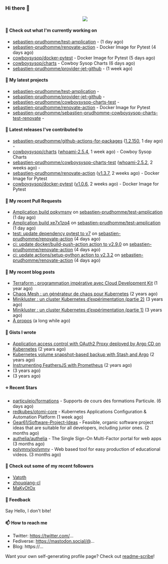 ### Hi there 👋

<p align="center"><img src="https://github-readme-stats.vercel.app/api?username=sebastien-prudhomme&show_icons=true&locale=en"/></p>

#### 👷 Check out what I'm currently working on

- [sebastien-prudhomme/test-amplication](https://github.com/sebastien-prudhomme/test-amplication) -  (1 day ago)
- [sebastien-prudhomme/renovate-action](https://github.com/sebastien-prudhomme/renovate-action) - Docker Image for Pytest (4 days ago)
- [cowboysysop/docker-pytest](https://github.com/cowboysysop/docker-pytest) - Docker Image for Pytest (5 days ago)
- [cowboysysop/charts](https://github.com/cowboysysop/charts) - Cowboy Sysop Charts (6 days ago)
- [sebastien-prudhomme/provider-jet-github](https://github.com/sebastien-prudhomme/provider-jet-github) -  (1 week ago)

#### 🌱 My latest projects

- [sebastien-prudhomme/test-amplication](https://github.com/sebastien-prudhomme/test-amplication) - 
- [sebastien-prudhomme/provider-jet-github](https://github.com/sebastien-prudhomme/provider-jet-github) - 
- [sebastien-prudhomme/cowboysysop-charts-test](https://github.com/sebastien-prudhomme/cowboysysop-charts-test) - 
- [sebastien-prudhomme/renovate-action](https://github.com/sebastien-prudhomme/renovate-action) - Docker Image for Pytest
- [sebastien-prudhomme/sebastien-prudhomme-cowboysysop-charts-test-renovate](https://github.com/sebastien-prudhomme/sebastien-prudhomme-cowboysysop-charts-test-renovate) - 

#### 🔭 Latest releases I've contributed to

- [sebastien-prudhomme/github-actions-for-packages](https://github.com/sebastien-prudhomme/github-actions-for-packages) ([1.2.150](https://github.com/sebastien-prudhomme/github-actions-for-packages/releases/tag/1.2.150), 1 day ago) - 
- [cowboysysop/charts](https://github.com/cowboysysop/charts) ([whoami-2.5.4](https://github.com/cowboysysop/charts/releases/tag/whoami-2.5.4), 1 week ago) - Cowboy Sysop Charts
- [sebastien-prudhomme/cowboysysop-charts-test](https://github.com/sebastien-prudhomme/cowboysysop-charts-test) ([whoami-2.5.2](https://github.com/sebastien-prudhomme/cowboysysop-charts-test/releases/tag/whoami-2.5.2), 2 weeks ago) - 
- [sebastien-prudhomme/renovate-action](https://github.com/sebastien-prudhomme/renovate-action) ([v1.3.7](https://github.com/sebastien-prudhomme/renovate-action/releases/tag/v1.3.7), 2 weeks ago) - Docker Image for Pytest
- [cowboysysop/docker-pytest](https://github.com/cowboysysop/docker-pytest) ([v1.0.6](https://github.com/cowboysysop/docker-pytest/releases/tag/v1.0.6), 2 weeks ago) - Docker Image for Pytest

#### 🔨 My recent Pull Requests

- [Amplication build pqkymsny](https://github.com/sebastien-prudhomme/test-amplication/pull/2) on [sebastien-prudhomme/test-amplication](https://github.com/sebastien-prudhomme/test-amplication) (1 day ago)
- [Amplication build xe7x1zq4](https://github.com/sebastien-prudhomme/test-amplication/pull/1) on [sebastien-prudhomme/test-amplication](https://github.com/sebastien-prudhomme/test-amplication) (1 day ago)
- [test: update dependency pytest to v7](https://github.com/sebastien-prudhomme/renovate-action/pull/86) on [sebastien-prudhomme/renovate-action](https://github.com/sebastien-prudhomme/renovate-action) (4 days ago)
- [ci: update docker/build-push-action action to v2.9.0](https://github.com/sebastien-prudhomme/renovate-action/pull/85) on [sebastien-prudhomme/renovate-action](https://github.com/sebastien-prudhomme/renovate-action) (4 days ago)
- [ci: update actions/setup-python action to v2.3.2](https://github.com/sebastien-prudhomme/renovate-action/pull/84) on [sebastien-prudhomme/renovate-action](https://github.com/sebastien-prudhomme/renovate-action) (4 days ago)

#### 📜 My recent blog posts

- [Terraform : programmation impérative avec Cloud Development Kit](https://www.cowboysysop.com/post/terraform-programmation-imperative-avec-cloud-development-kit/) (1 year ago)
- [Chaos Mesh : un générateur de chaos pour Kubernetes](https://www.cowboysysop.com/post/chaos-mesh-un-generateur-de-chaos-pour-kubernetes/) (2 years ago)
- [Minikluster : un cluster Kubernetes d’expérimentation (partie 2)](https://www.cowboysysop.com/post/minikluster-un-cluster-kubernetes-d-experimentation-partie-2/) (3 years ago)
- [Minikluster : un cluster Kubernetes d’expérimentation (partie 1)](https://www.cowboysysop.com/post/minikluster-un-cluster-kubernetes-d-experimentation-partie-1/) (3 years ago)
- [À propos](https://www.cowboysysop.com/page/a-propos/) (a long while ago)

#### 📓 Gists I wrote

- [Application access control with OAuth2 Proxy deployed by Argo CD on Kubernetes](https://gist.github.com/c90af146c465305087d5f5a55990ca71) (2 years ago)
- [Kubernetes volume snapshot-based backup with Stash and Argo](https://gist.github.com/c53e870dc6b4987fefa4c36ea9f1187c) (2 years ago)
- [Instrumenting FeathersJS with Prometheus](https://gist.github.com/93ab307c8c03a9c5fdb1ff728f413855) (2 years ago)
- [](https://gist.github.com/9827398f4f792569e56351ac56e80b80) (3 years ago)
- [](https://gist.github.com/064f0ea019c9ff37b71ebc023c0a0c6b) (3 years ago)

#### ⭐ Recent Stars

- [particuleio/formations](https://github.com/particuleio/formations) - Supports de cours des formations Particule. (6 days ago)
- [redkubes/otomi-core](https://github.com/redkubes/otomi-core) - Kubernetes Applications Configuration &amp; Automation Platform (1 week ago)
- [Gear61/Software-Project-Ideas](https://github.com/Gear61/Software-Project-Ideas) - Feasible, organic software project ideas that are suitable for all developers, including junior ones. (2 months ago)
- [authelia/authelia](https://github.com/authelia/authelia) - The Single Sign-On Multi-Factor portal for web apps (3 months ago)
- [polymny/polymny](https://github.com/polymny/polymny) - Web based tool for easy production of educational videos. (3 months ago)

#### 👯 Check out some of my recent followers

- [Vatoth](https://github.com/Vatoth)
- [zhouqiang-cl](https://github.com/zhouqiang-cl)
- [MaKyOtOx](https://github.com/MaKyOtOx)

#### 💬 Feedback

Say Hello, I don't bite!

#### 📫 How to reach me

- Twitter: https://twitter.com/...
- Fediverse: https://mastodon.social/@...
- Blog: https://...

Want your own self-generating profile page? Check out [readme-scribe](https://github.com/muesli/readme-scribe)!
